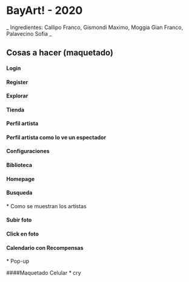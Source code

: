 # BayArt! - 2020

_ Ingredientes: Callipo Franco, Gismondi Maximo, Moggia Gian Franco, Palavecino Sofia _

## **Cosas a hacer (maquetado)**

#### Login

#### Register

#### Explorar

#### Tienda

#### Perfil artista

#### Perfil artista como lo ve un espectador

#### Configuraciones

#### Biblioteca

#### Homepage

#### Busqueda

\* Como se muestran los artistas

#### Subir foto

#### Click en foto

#### Calendario con Recompensas

\* Pop-up

####Maquetado Celular \* cry
